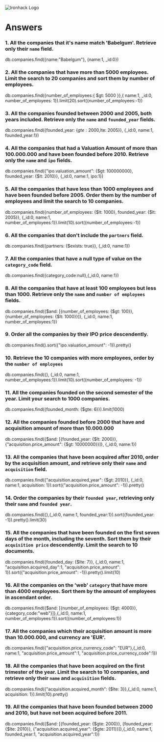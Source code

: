 ![Ironhack Logo](https://i.imgur.com/1QgrNNw.png)

# Answers

### 1. All the companies that it's name match 'Babelgum'. Retrieve only their `name` field.

<!-- Your Code Goes Here -->
 db.companies.find({name:"Babelgum"}, {name:1, _id:0})

### 2. All the companies that have more than 5000 employees. Limit the search to 20 companies and sort them by **number of employees**.

<!-- Your Code Goes Here -->
db.companies.find({number_of_employees:{ $gt: 5000 }},{ name:1, _id:0, number_of_employees: 1}).limit(20).sort({number_of_employees:-1})

### 3. All the companies founded between 2000 and 2005, both years included. Retrieve only the `name` and `founded_year` fields.

<!-- Your Code Goes Here -->
db.companies.find({founded_year: {$gte: 2000,$lte: 2005}}, {_id:0, name:1, founded_year:1})

### 4. All the companies that had a Valuation Amount of more than 100.000.000 and have been founded before 2010. Retrieve only the `name` and `ipo` fields.

<!-- Your Code Goes Here -->
db.companies.find({"ipo.valuation_amount": {$gt: 100000000}, founded_year: {$lt: 2010}}, {_id:0, name:1, ipo:1})

### 5. All the companies that have less than 1000 employees and have been founded before 2005. Order them by the number of employees and limit the search to 10 companies.

<!-- Your Code Goes Here -->
db.companies.find({number_of_employees: {$lt: 1000}, founded_year: {$lt: 2005}}, {_id:0, name:1, number_of_employees:1}).limit(10).sort({number_of_employees:-1})

### 6. All the companies that don't include the `partners` field.

<!-- Your Code Goes Here -->

db.companies.find({partners: {$exists: true}}, {_id:0, name:1})

### 7. All the companies that have a null type of value on the `category_code` field.

<!-- Your Code Goes Here -->

db.companies.find({category_code:null},{_id:0, name:1})

### 8. All the companies that have at least 100 employees but less than 1000. Retrieve only the `name` and `number of employees` fields.

<!-- Your Code Goes Here -->
db.companies.find({$and: [{number_of_employees: {$gt: 100}}, {number_of_employees: {$lt: 1000}}]}, {_id:0, name:1, number_of_employees:1})

### 9. Order all the companies by their IPO price descendently.

<!-- Your Code Goes Here -->

db.companies.find().sort({"ipo.valuation_amount": -1}).pretty()

### 10. Retrieve the 10 companies with more employees, order by the `number of employees`

<!-- Your Code Goes Here -->

db.companies.find({}, {_id:0, name:1, number_of_employees:1}).limit(10).sort({number_of_employees: -1})

### 11. All the companies founded on the second semester of the year. Limit your search to 1000 companies.

<!-- Your Code Goes Here -->

<!-- ### 12. All the companies that have been 'deadpooled' after the third year. -->
db.companies.find({founded_month: {$gte: 6}}).limit(1000)

<!-- Your Code Goes Here -->

### 12. All the companies founded before 2000 that have and acquisition amount of more than 10.000.000

<!-- Your Code Goes Here -->

db.companies.find({$and: [{founded_year: {$lt: 2000}}, {"acquisition.price_amount": {$gt: 10000000}}]}, {_id:0, name:1})

### 13. All the companies that have been acquired after 2010, order by the acquisition amount, and retrieve only their `name` and `acquisition` field.

<!-- Your Code Goes Here -->

db.companies.find({"acquisition.acquired_year": {$gt: 2010}}, {_id:0, name:1, acquisition: 1}).sort({"acquisition.price_amount": -1}).pretty()

### 14. Order the companies by their `founded year`, retrieving only their `name` and `founded year`.

<!-- Your Code Goes Here -->
db.companies.find({},{_id:0, name:1, founded_year:1}).sort({founded_year: -1}).pretty().limit(30)

### 15. All the companies that have been founded on the first seven days of the month, including the seventh. Sort them by their `acquisition price` descendently. Limit the search to 10 documents.

<!-- Your Code Goes Here -->

db.companies.find({founded_day: {$lte: 7}}, {_id:0, name:1, "acquisition.acquired_day":1, "acquisition.price_amount": 1}).sort({"acquisition.price_amount": -1}).pretty().limit(10)

### 16. All the companies on the 'web' `category` that have more than 4000 employees. Sort them by the amount of employees in ascendant order.

<!-- Your Code Goes Here -->

db.companies.find({$and: [{number_of_employees: {$gt: 4000}},{category_code:"web"}]},{_id:0, name:1, number_of_employees:1}).sort({number_of_employees:1})

### 17. All the companies which their acquisition amount is more than 10.000.000, and currency are 'EUR'.

<!-- Your Code Goes Here -->

db.companies.find({"acquisition.price_currency_code": "EUR"},{_id:0, name:1, "acquisition.price_amount":1, "acquisition.price_currency_code":1})

### 18. All the companies that have been acquired on the first trimester of the year. Limit the search to 10 companies, and retrieve only their `name` and `acquisition` fields.

<!-- Your Code Goes Here -->
 db.companies.find({"acquisition.acquired_month": {$lte: 3}},{_id:0, name:1, acquisition: 1}).limit(10).pretty()

### 19. All the companies that have been founded between 2000 and 2010, but have not been acquired before 2011.

<!-- Your Code Goes Here --> 

db.companies.find({$and: [{founded_year: {$gte: 2000}}, {founded_year: {$lte: 2010}},  {"acquisition.acquired_year": {$gte: 2011}}]},{_id:0, name:1, founded_year:1, "acquisition.acquired_year":1})